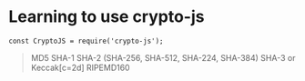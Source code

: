 # Learning to use crypto-js

```
const CryptoJS = require('crypto-js');
```
> MD5
> SHA-1
> SHA-2 (SHA-256, SHA-512, SHA-224, SHA-384)
> SHA-3 or Keccak[c=2d]
> RIPEMD160